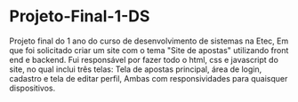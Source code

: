 # Projeto-Final-1-DS
 Projeto final do 1 ano do curso de desenvolvimento de sistemas na Etec, Em que foi solicitado criar um site com o tema "Site de apostas" utilizando front end e backend. Fui responsável por fazer todo o html, css e javascript do site, no qual inclui três telas:  Tela de apostas principal, área de login, cadastro e tela de editar perfil, Ambas com responsividades para quaisquer dispositivos.
